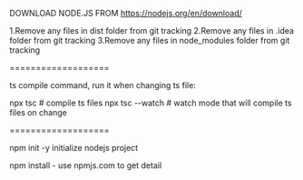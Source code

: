 

DOWNLOAD NODE.JS FROM https://nodejs.org/en/download/

1.Remove any files in dist folder from git tracking
2.Remove any files in .idea folder from git tracking
3.Remove any files in node_modules folder from git tracking



===================

ts compile command, run it when changing ts file:

npx tsc # compile ts files
npx tsc --watch # watch mode that will compile ts files on change

===================

npm init -y  initialize nodejs project

npm install <package-name> - use npmjs.com to get detail